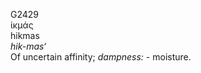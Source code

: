 <body>
  <p>G2429<br>  ἱκμάς  <br> hikmas  <br><i>hik-mas‘ </i><br>Of uncertain affinity; <i>dampness:</i> - moisture.<br></p>
 </body>